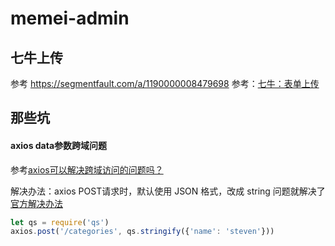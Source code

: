 # memei-admin

## 七牛上传
参考 https://segmentfault.com/a/1190000008479698
参考：[七牛：表单上传](https://developer.qiniu.com/kodo/manual/1272/form-upload)



## 那些坑

#### axios data参数跨域问题

参考[axios可以解决跨域访问的问题吗？](https://segmentfault.com/q/1010000007665348)

解决办法：axios POST请求时，默认使用 JSON 格式，改成 string 问题就解决了 [官方解决办法](https://github.com/mzabriskie/axios#using-applicationx-www-form-urlencoded-format)

```js
let qs = require('qs')
axios.post('/categories', qs.stringify({'name': 'steven'}))
```
